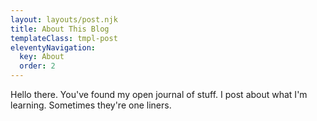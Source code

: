 ```yaml
---
layout: layouts/post.njk
title: About This Blog
templateClass: tmpl-post
eleventyNavigation:
  key: About
  order: 2
---
```


Hello there. You've found my open journal of stuff. I post about what I'm learning. Sometimes they're one liners.

  

